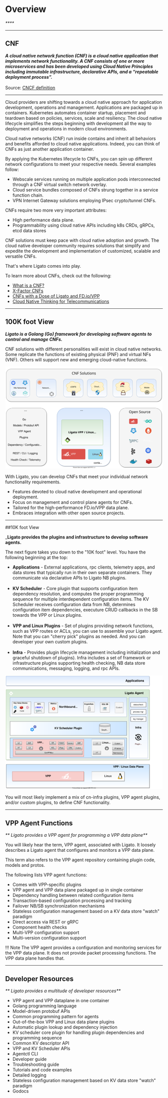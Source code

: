 # Overview

_****_

---

## CNF

_**A cloud native network function (CNF) is a cloud native application that implements network functionality. A CNF consists of one or more microservices and has been developed using Cloud Native Principles including immutable infrastructure, declarative APIs, and a “repeatable deployment process”.**_<br></br>Source: [CNCF definition](https://github.com/cncf/telecom-user-group/blob/master/whitepaper/cloud_native_thinking_for_telecommunications.md#14-cloud-native-network-functions)

---

Cloud providers are shifting towards a cloud native approach for application development, operations and management. Applications are packaged up in containers. Kubernetes automates container startup, placement and teardown based on policies, services, scale and resiliency. The cloud native lifecycle simplifies the steps beginning with development all the way to deployment and operations in modern cloud environments. 

Cloud native networks (CNF) run inside contains and inherit all behaviors and benefits afforded to cloud native applications. Indeed, you can think of CNFs as just another application container. 

By applying the Kubernetes lifecycle to CNFs, you can spin up different network configurations to meet your respective needs. Several examples follow:

- Webscale services running on multiple application pods interconnected through a CNF virtual switch network overlay.
- Cloud service bundles composed of CNFs strung together in a service function chain.
- VPN Internet Gateway solutions employing IPsec crypto/tunnel CNFs. 

CNFs require two more very important attributes:

- High performance data plane.
- Programmability using cloud native APIs including k8s CRDs, gRPCs, etcd data stores

CNF solutions must keep pace with cloud native adoption and growth. The cloud native developer community requires solutions that simplify and expedite the development and implementation of customized, scalable and versatile CNFs. 

That's where Ligato comes into play.

To learn more about CNFs, check out the following:

- [What is a CNF?](https://ligato.io/cnf/cnf-def/)
- [X-Factor CNFs](https://x.cnf.dev/config/)
- [CNFs with a Dose of Ligato and FD.io/VPP](https://ligato.io/blog/cnf-ligato-fdio/)
- [Cloud Native Thinking for Telecommunications](https://github.com/cncf/telecom-user-group/blob/master/whitepaper/cloud_native_thinking_for_telecommunications.md)

---

## 100K foot View

_**Ligato is a Golang (Go) framework for developing software agents to control and manage CNFs.**_

CNF solutions with different personalities will exist in cloud native networks. Some replicate the functions of existing physical (PNF) and virtual NFs (VNF). Others will support new and emerging cloud-native functions.

![overview][docs-overview-100k]

With Ligato, you can develop CNFs that meet your individual network functionality requirements. 

- Features devoted to cloud native development and operational deployment.
- Focus on management and control plane agents for CNFs.
- Tailored for the high-performance FD.io/VPP data plane.
- Embraces integration with other open source projects.   
  

--- 

##10K foot View

_**Ligato provides the plugins and infrastructure to develop software agents.**

The next figure takes you down to the "10K foot" level. You have the following beginning at the top:

- **Applications** - External applications, rpc clients, telemetry apps, and data stores that typically run in their own separate containers. They communicate via declarative APIs to Ligato NB plugins.
<br></br>
- **KV Scheduler** - Core plugin that supports configuration item dependency resolution, and computes the proper programming sequence for multiple interdependent configuration items. The KV Scheduler receives configuration data from NB, determines configuration item dependencies, executure CRUD callbacks in the SB towards the VPP or Linux plugins.
<br></br>
- **VPP and Linux Plugins** - Set of plugins providing network functions, such as VPP routes or ACLs, you can use to assemble your Ligato agent. Note that you can "cherry pick" plugins as needed. And you can developer your own custom plugins.
<br></br>
- **Infra** - Provides plugin lifecycle management including initialization and graceful shutdown of plugins). Infra includes a set of framework or infrastructure plugins supporting health checking, NB data store communications, messaging, logging, and rpc APIs.     


![docs-overview-10k][docs-overview-10k]

You will most likely implement a mix of cn-infra plugins, VPP agent plugins, and/or custom plugins, to define CNF functionality.

---

## VPP Agent Functions

_** Ligato provides a VPP agent for programming a VPP data plane**_

You will likely hear the term, VPP agent, associated with Ligato. It loosely describes a Ligato agent that configures and monitors a VPP data plane.

This term also refers to the VPP agent repository containing plugin code, models and protos.

The following lists VPP agent functions: 

* Comes with VPP-specific plugins
* VPP agent and VPP data plane packaged up in single container
* Dependency handling between related configuration items
* Transaction-based configuration processing and tracking
* Failover NB/SB synchronization mechanisms
* Stateless configuration management based on a KV data store "watch" paradigm
* Direct access via REST or gRPC
* Component health checks
* Multi-VPP configuration support
* Multi-version configuration support

!!! Note
    The VPP agent provides a configuration and monitoring services for the VPP data plane. It does not provide packet processing functions. The VPP data plane handles that. 
 

---


## Developer Resources

_** Ligato provides a multitude of developer resources**_

- VPP agent and VPP dataplane in one container
- Golang programming language
- Model-driven protobuf APIs
- Common programming pattern for agents
- Out-of-the-box VPP and Linux data plane plugins
- Automatic plugin lookup and dependency injection
- KV scheduler core plugin for handling plugin dependencies and programming sequence
- Common KV descriptor API
- VPP and KV Scheduler APIs
- Agentctl CLI
- Developer guide
- Troubleshooting guide
- Tutorials and code examples
- Detailed logging
- Stateless configuration management based on KV data store "watch" paradigm
- Godocs

[docs-overview-100k]: ../img/intro/docs-overview-ligato.svg
[docs-overview-10k]: ../img/intro/docs-overview-10k.svg









  

